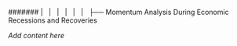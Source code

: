 ####### |   |   |   |   |   |   ├── Momentum Analysis During Economic Recessions and Recoveries

*Add content here*